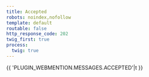 ```yaml
---
title: Accepted
robots: noindex,nofollow
template: default
routable: false
http_response_code: 202
twig_first: true
process:
  twig: true
---
```


{{ 'PLUGIN_WEBMENTION.MESSAGES.ACCEPTED'|t }}
